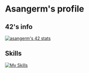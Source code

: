 # Asangerm's profile
## 42's info
[![asangerm's 42 stats](https://badge.mediaplus.ma/greenbinary/asangerm?1337Badge=off&UM6P=off)](https://github.com/oakoudad/badge42)<br>
## Skills
[![My Skills](https://skillicons.dev/icons?i=py,c,cpp,arduino,java,html,css,mysql,ansible,ocaml,bash,bitbucket,eclipse,git,github,php,postman,visualstudio&perline=6)](https://skillicons.dev)
